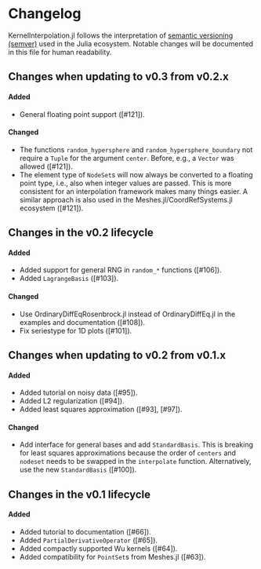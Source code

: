 # Changelog

KernelInterpolation.jl follows the interpretation of
[semantic versioning (semver)](https://julialang.github.io/Pkg.jl/dev/compatibility/#Version-specifier-format-1)
used in the Julia ecosystem. Notable changes will be documented in this file
for human readability.

## Changes when updating to v0.3 from v0.2.x

#### Added

- General floating point support ([#121]).

#### Changed

- The functions `random_hypersphere` and `random_hypersphere_boundary` not require a `Tuple` for
  the argument `center`. Before, e.g., a `Vector` was allowed ([#121]).
- The element type of `NodeSet`s will now always be converted to a floating point type, i.e., also when
  integer values are passed. This is more consistent for an interpolation framework makes many things easier.
  A similar approach is also used in the Meshes.jl/CoordRefSystems.jl ecosystem ([#121]).

## Changes in the v0.2 lifecycle

#### Added

- Added support for general RNG in `random_*` functions ([#106]).
- Added `LagrangeBasis` ([#103]).

#### Changed

- Use OrdinaryDiffEqRosenbrock.jl instead of OrdinaryDiffEq.jl in the examples and documentation ([#108]).
- Fix seriestype for 1D plots ([#101]).

## Changes when updating to v0.2 from v0.1.x

#### Added

- Added tutorial on noisy data ([#95]).
- Added L2 regularization ([#94]).
- Added least squares approximation ([#93], [#97]).

#### Changed

- Add interface for general bases and add `StandardBasis`. This is breaking for least squares approximations because
  the order of `centers` and `nodeset` needs to be swapped in the `interpolate` function. Alternatively, use the new
  `StandardBasis` ([#100]).

## Changes in the v0.1 lifecycle

#### Added

- Added tutorial to documentation ([#66]).
- Added `PartialDerivativeOperator` ([#65]).
- Added compactly supported Wu kernels ([#64]).
- Added compatibility for `PointSet`s  from Meshes.jl ([#63]).
